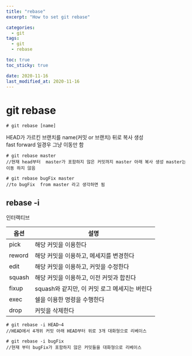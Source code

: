 ```yaml
---
title: "rebase"
excerpt: "How to set git rebase"

categories:
  - git
tags:
  - git
  - rebase

toc: true
toc_sticky: true

date: 2020-11-16
last_modified_at: 2020-11-16
---
```


# git rebase
```
# git rebase [name]  
```
HEAD가 가르킨 브랜치를 name(커밋 or 브랜치) 뒤로 복사 생성  
fast forward 일경우 그냥 이동만 함  

```
# git rebase master
//현재 head부터  master가 포함하지 않은 커밋까지 master 아래 복사 생성 master는 이동 하지 않음

# git rebase bugFix master
//to bugFix  from master 라고 생각하면 됨
```


## rebase -i

인터랙티브 


|옵션	|설명|
|-------|-------------------------------------------|
| pick		| 해당 커밋을 이용한다						|
| reword	| 해당 커밋을 이용하고, 메세지를 변경한다		|
| edit		| 해당 커밋을 이용하고, 커밋을 수정한다			|
| squash	| 해당 커밋을 이용하고, 이전 커밋과 합친다		|
| fixup		| squash와 같지만, 이 커밋 로그 메세지는 버린다	|
| exec		| 쉘을 이용한 명령을 수행한다					|
| drop		| 커밋을 삭제한다								|



```shell
# git rebase -i HEAD~4
//HEAD에서 4개위 커밋 아래 HEAD부터 위로 3개 대화형으로 리베이스

# git rebase -i bugFix
//현재 부터 bugFix가 포함하지 않은 커밋들을 대화형으로 리베이스
```
